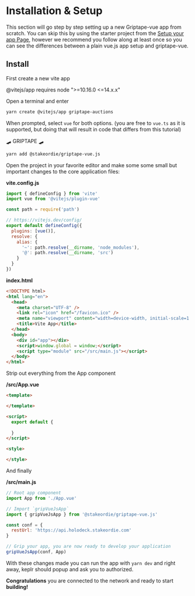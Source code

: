 # Installation & Setup

This section will go step by step setting up a new Griptape-vue app from scratch. You can skip this by using the starter project from the [Setup your app Page](/introduction/getting-started), however we recommend you follow along at least once so you can see the differences between a plain vue.js app setup and griptape-vue.
## Install

First create a new vite app

@vitejs/app requires node ">=10.16.0 <=14.x.x"

Open a terminal and enter
```bash
yarn create @vitejs/app griptape-auctions
```

When prompted, select `vue` for both options. (you are free to `vue.ts` as it is supported, but doing that will result in code that differs from this tutorial)

🛹 GRIPTAPE 🛹
```bash
yarn add @stakeordie/griptape-vue.js
```

Open the project in your favorite editor and make some some small but important changes to the core application files:

**vite.config.js**
```javascript {4,9-14}
import { defineConfig } from 'vite'
import vue from '@vitejs/plugin-vue'

const path = require('path')

// https://vitejs.dev/config/
export default defineConfig({
  plugins: [vue()],
  resolve: {
    alias: {
      '~': path.resolve(__dirname, 'node_modules'),
      '@': path.resolve(__dirname, 'src')
    }
  }
})
```

**index.html**
```html {11}
<!DOCTYPE html>
<html lang="en">
  <head>
    <meta charset="UTF-8" />
    <link rel="icon" href="/favicon.ico" />
    <meta name="viewport" content="width=device-width, initial-scale=1.0" />
    <title>Vite App</title>
  </head>
  <body>
    <div id="app"></div>
    <script>window.global = window;</script>
    <script type="module" src="/src/main.js"></script>
  </body>
</html>
```

Strip out everything from the App component

**/src/App.vue**
```html
<template>

</template>

<script>
  export default {
    
  }
</script>

<style>

</style>

```
And finally

**/src/main.js**
```javascript {5,8,10-12,15}
// Root app component
import App from './App.vue'

// Import `gripVueJsApp`
import { gripVueJsApp } from '@stakeordie/griptape-vue.js'

const conf = {
  restUrl: 'https://api.holodeck.stakeordie.com'
}

// Grip your app, you are now ready to develop your application
gripVueJsApp(conf, App)
```
With these changes made you can run the app with `yarn dev` and right away, keplr should popup and ask you to authorized.

**Congratulations** you are connected to the network and ready to start **building!**

